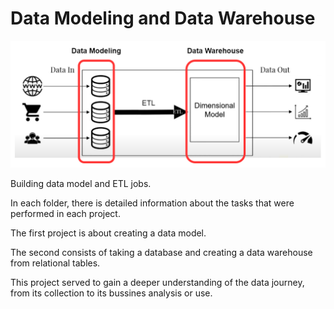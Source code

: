# Data Modeling and Data Warehouse

<img src='./data_modeling/img/data_diagram.png'>

Building data model and ETL jobs.

In each folder, there is detailed information about the tasks that were performed in each project.

The first project is about creating a data model.

The second consists of taking a database and creating a data warehouse from relational tables.

This project served to gain a deeper understanding of the data journey, from its collection to its bussines analysis or use.
